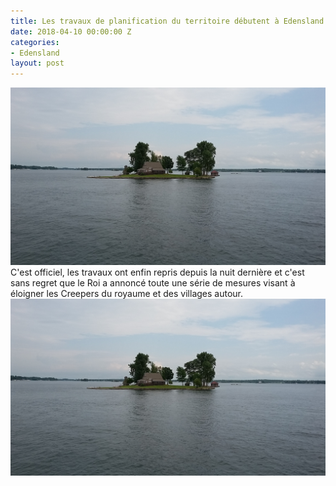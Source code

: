 ```yaml
---
title: Les travaux de planification du territoire débutent à Edensland
date: 2018-04-10 00:00:00 Z
categories:
- Edensland
layout: post
---
```


![](/_uploads/20170807_140803.jpg)C'est officiel, les travaux ont enfin repris depuis la nuit derni&egrave;re et c'est sans regret que le Roi a annonc&eacute; toute une s&eacute;rie de mesures visant &agrave; &eacute;loigner les Creepers du royaume et des villages autour.![](/_uploads/20170807_140803.jpg)